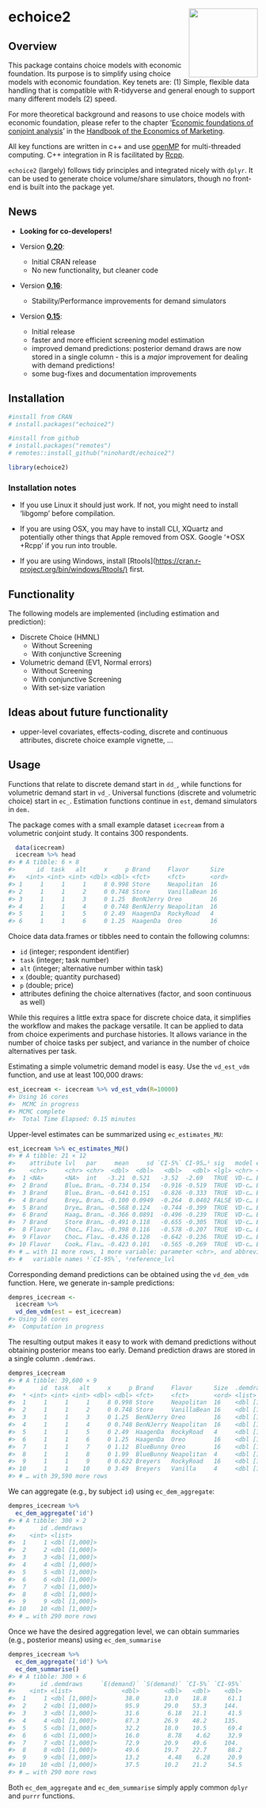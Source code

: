 
# echoice2 <a href='http://ninohardt.de/echoice2/'><img src="http://ninohardt.de/echoice2/reference/figures/echoicelogo.png" align="right" height="139"/></a>

## Overview

This package contains choice models with economic foundation. Its
purpose is to simplify using choice models with economic foundation. Key
tenets are: (1) Simple, flexible data handling that is compatible with
R-tidyverse and general enough to support many different models (2)
speed.

For more theoretical background and reasons to use choice models with
economic foundation, please refer to the chapter ‘[Economic foundations
of conjoint analysis](https://doi.org/10.1016/bs.hem.2019.04.002)’ in
the [Handbook of the Economics of
Marketing](https://www.elsevier.com/books/handbook-of-the-economics-of-marketing/dube/978-0-444-63759-8).

All key functions are written in c++ and use
[openMP](https://www.openmp.org) for multi-threaded computing. C++
integration in R is facilitated by [Rcpp](http://www.rcpp.org).

`echoice2` (largely) follows tidy principles and integrated nicely with
`dplyr`. It can be used to generate choice volume/share simulators,
though no front-end is built into the package yet.

## News

- **Looking for co-developers!**

- Version
  [**0.20**](https://github.com/ninohardt/echoice2/releases/tag/v0.20):

  - Initial CRAN release
  - No new functionality, but cleaner code

- Version
  [**0.16**](https://github.com/ninohardt/echoice2/releases/tag/v0.16):

  - Stability/Performance improvements for demand simulators

- Version
  [**0.15**](https://github.com/ninohardt/echoice2/releases/tag/v0.15):

  - Initial release
  - faster and more efficient screening model estimation
  - improved demand predictions: posterior demand draws are now stored
    in a single column - this is a *major* improvement for dealing with
    demand predictions!
  - some bug-fixes and documentation improvements

## Installation

``` r
#install from CRAN
# install.packages("echoice2")

#install from github
# install.packages("remotes")
# remotes::install_github("ninohardt/echoice2")
```

``` r
library(echoice2)
```

### Installation notes

- If you use Linux it should just work. If not, you might need to
  install ‘libgomp’ before compilation.

- If you are using OSX, you may have to install CLI, XQuartz and
  potentially other things that Apple removed from OSX. Google ‘+OSX
  +Rcpp’ if you run into trouble.

- If you are using Windows, install
  \[Rtools\](<https://cran.r-project.org/bin/windows/Rtools/)> first.

## Functionality

The following models are implemented (including estimation and
prediction):

- Discrete Choice (HMNL)
  - Without Screening
  - With conjunctive Screening
- Volumetric demand (EV1, Normal errors)
  - Without Screening
  - With conjunctive Screening
  - With set-size variation

## Ideas about future functionality

- upper-level covariates, effects-coding, discrete and continuous
  attributes, discrete choice example vignette, …

## Usage

Functions that relate to discrete demand start in `dd_`, while functions
for volumetric demand start in `vd_`. Universal functions (discrete and
volumetric choice) start in `ec_`. Estimation functions continue in
`est`, demand simulators in `dem.`

The package comes with a small example dataset `icecream` from a
volumetric conjoint study. It contains 300 respondents.

``` r
  data(icecream)
  icecream %>% head
#> # A tibble: 6 × 8
#>      id  task   alt     x     p Brand     Flavor      Size 
#>   <int> <int> <int> <dbl> <dbl> <fct>     <fct>       <ord>
#> 1     1     1     1     8 0.998 Store     Neapolitan  16   
#> 2     1     1     2     0 0.748 Store     VanillaBean 16   
#> 3     1     1     3     0 1.25  BenNJerry Oreo        16   
#> 4     1     1     4     0 0.748 BenNJerry Neapolitan  16   
#> 5     1     1     5     0 2.49  HaagenDa  RockyRoad   4    
#> 6     1     1     6     0 1.25  HaagenDa  Oreo        16
```

Choice data data.frames or tibbles need to contain the following
columns:

- `id` (integer; respondent identifier)
- `task` (integer; task number)
- `alt` (integer; alternative number within task)
- `x` (double; quantity purchased)
- `p` (double; price)
- attributes defining the choice alternatives (factor, and soon
  continuous as well)

While this requires a little extra space for discrete choice data, it
simplifies the workflow and makes the package versatile. It can be
applied to data from choice experiments and purchase histories. It
allows variance in the number of choice tasks per subject, and variance
in the number of choice alternatives per task.

Estimating a simple volumetric demand model is easy. Use the
`vd_est_vdm` function, and use at least 100,000 draws:

``` r
est_icecream <- icecream %>% vd_est_vdm(R=10000)
#> Using 16 cores
#>  MCMC in progress 
#> MCMC complete
#>  Total Time Elapsed: 0.15 minutes
```

Upper-level estimates can be summarized using `ec_estimates_MU`:

``` r
est_icecream %>% ec_estimates_MU()
#> # A tibble: 21 × 12
#>    attribute lvl   par     mean     sd `CI-5%` CI-95…¹ sig   model error refer…²
#>    <chr>     <chr> <chr>  <dbl>  <dbl>   <dbl>   <dbl> <lgl> <chr> <chr> <chr>  
#>  1 <NA>      <NA>  int   -3.21  0.521   -3.52  -2.69   TRUE  VD-c… EV1   <NA>   
#>  2 Brand     Blue… Bran… -0.734 0.154   -0.916 -0.519  TRUE  VD-c… EV1   BenNJe…
#>  3 Brand     Blue… Bran… -0.641 0.151   -0.826 -0.333  TRUE  VD-c… EV1   BenNJe…
#>  4 Brand     Brey… Bran… -0.100 0.0949  -0.264  0.0402 FALSE VD-c… EV1   BenNJe…
#>  5 Brand     Drye… Bran… -0.568 0.124   -0.744 -0.399  TRUE  VD-c… EV1   BenNJe…
#>  6 Brand     Haag… Bran… -0.366 0.0891  -0.496 -0.239  TRUE  VD-c… EV1   BenNJe…
#>  7 Brand     Store Bran… -0.491 0.118   -0.655 -0.305  TRUE  VD-c… EV1   BenNJe…
#>  8 Flavor    Choc… Flav… -0.398 0.116   -0.578 -0.207  TRUE  VD-c… EV1   Chocol…
#>  9 Flavor    Choc… Flav… -0.436 0.128   -0.642 -0.236  TRUE  VD-c… EV1   Chocol…
#> 10 Flavor    Cook… Flav… -0.423 0.101   -0.565 -0.269  TRUE  VD-c… EV1   Chocol…
#> # … with 11 more rows, 1 more variable: parameter <chr>, and abbreviated
#> #   variable names ¹​`CI-95%`, ²​reference_lvl
```

Corresponding demand predictions can be obtained using the `vd_dem_vdm`
function. Here, we generate in-sample predictions:

``` r
dempres_icecream <-
  icecream %>%
  vd_dem_vdm(est = est_icecream)
#> Using 16 cores
#>  Computation in progress
```

The resulting output makes it easy to work with demand predictions
without obtaining posterior means too early. Demand prediction draws are
stored in a single column `.demdraws`.

``` r
dempres_icecream
#> # A tibble: 39,600 × 9
#>       id  task   alt     x     p Brand     Flavor      Size  .demdraws    
#>  * <int> <int> <int> <dbl> <dbl> <fct>     <fct>       <ord> <list>       
#>  1     1     1     1     8 0.998 Store     Neapolitan  16    <dbl [1,000]>
#>  2     1     1     2     0 0.748 Store     VanillaBean 16    <dbl [1,000]>
#>  3     1     1     3     0 1.25  BenNJerry Oreo        16    <dbl [1,000]>
#>  4     1     1     4     0 0.748 BenNJerry Neapolitan  16    <dbl [1,000]>
#>  5     1     1     5     0 2.49  HaagenDa  RockyRoad   4     <dbl [1,000]>
#>  6     1     1     6     0 1.25  HaagenDa  Oreo        16    <dbl [1,000]>
#>  7     1     1     7     0 1.12  BlueBunny Oreo        16    <dbl [1,000]>
#>  8     1     1     8     0 1.99  BlueBunny Neapolitan  4     <dbl [1,000]>
#>  9     1     1     9     0 0.622 Breyers   RockyRoad   16    <dbl [1,000]>
#> 10     1     1    10     0 3.49  Breyers   Vanilla     4     <dbl [1,000]>
#> # … with 39,590 more rows
```

We can aggregate (e.g., by subject `id`) using `ec_dem_aggregate`:

``` r
dempres_icecream %>% 
  ec_dem_aggregate('id')
#> # A tibble: 300 × 2
#>       id .demdraws    
#>    <int> <list>       
#>  1     1 <dbl [1,000]>
#>  2     2 <dbl [1,000]>
#>  3     3 <dbl [1,000]>
#>  4     4 <dbl [1,000]>
#>  5     5 <dbl [1,000]>
#>  6     6 <dbl [1,000]>
#>  7     7 <dbl [1,000]>
#>  8     8 <dbl [1,000]>
#>  9     9 <dbl [1,000]>
#> 10    10 <dbl [1,000]>
#> # … with 290 more rows
```

Once we have the desired aggregation level, we can obtain summaries
(e.g., posterior means) using `ec_dem_summarise`

``` r
dempres_icecream %>% 
  ec_dem_aggregate('id') %>%
  ec_dem_summarise()
#> # A tibble: 300 × 6
#>       id .demdraws     `E(demand)` `S(demand)` `CI-5%` `CI-95%`
#>    <int> <list>              <dbl>       <dbl>   <dbl>    <dbl>
#>  1     1 <dbl [1,000]>        38.0       13.0    18.8      61.1
#>  2     2 <dbl [1,000]>        95.9       29.0    53.3     144. 
#>  3     3 <dbl [1,000]>        31.6        6.18   21.1      41.5
#>  4     4 <dbl [1,000]>        87.3       26.9    48.2     135. 
#>  5     5 <dbl [1,000]>        32.2       18.0    10.5      69.4
#>  6     6 <dbl [1,000]>        16.0        8.78    4.62     32.9
#>  7     7 <dbl [1,000]>        72.9       20.9    49.6     104. 
#>  8     8 <dbl [1,000]>        49.6       19.7    22.7      88.2
#>  9     9 <dbl [1,000]>        13.2        4.48    6.28     20.9
#> 10    10 <dbl [1,000]>        37.5       10.2    21.2      54.5
#> # … with 290 more rows
```

Both `ec_dem_aggregate` and `ec_dem_summarise` simply apply common
`dplyr` and `purrr` functions.

